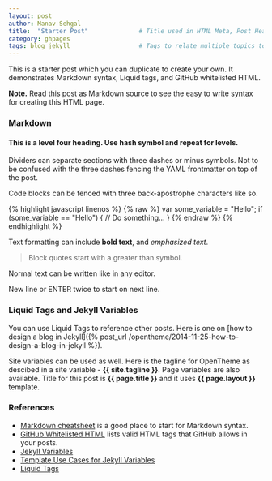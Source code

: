 ```yaml
---
layout: post
author: Manav Sehgal
title:  "Starter Post"              # Title used in HTML Meta, Post Header, Recent Posts list
category: ghpages
tags: blog jekyll                   # Tags to relate multiple topics to a post
---
```


This is a starter post which you can duplicate to create your own. It demonstrates Markdown syntax, Liquid tags, and GitHub whitelisted HTML.

**Note.** Read this post as Markdown source to see the easy to 
write [syntax](https://raw.githubusercontent.com/open-start/opentheme/master/_posts/blog/2014-12-16-starter-post.md) 
for creating this HTML page.

### Markdown

#### This is a level four heading. Use hash symbol and repeat for levels.

Dividers can separate sections with three dashes or minus symbols. Not to be confused with the three dashes fencing the YAML frontmatter on top of the post.

Code blocks can be fenced with three back-apostrophe characters like so.

{% highlight javascript linenos %}
{% raw  %}
  var some_variable = "Hello";
  if (some_variable == "Hello") {
    // Do something...
  }
{% endraw  %}
{% endhighlight %}


Text formatting can include **bold text**, and *emphasized text*.

> Block quotes start with a greater than symbol.

Normal text can be written like in any editor.

New line or ENTER twice to start on next line.


### Liquid Tags and Jekyll Variables

You can use Liquid Tags to reference other posts. Here is one on [how to design a blog in Jekyll]({% post_url /opentheme/2014-11-25-how-to-design-a-blog-in-jekyll %}).

Site variables can be used as well. Here is the tagline for OpenTheme as descibed in a site variable - **{{ site.tagline }}**.
Page variables are also available. Title for this post is **{{ page.title }}** and it uses **{{ page.layout }}** template.

### References

- [Markdown cheatsheet](https://github.com/adam-p/markdown-here/wiki/Markdown-Cheatsheet) is a good place to start for Markdown syntax.
- [GitHub Whitelisted HTML](https://github.com/github/markup#html-sanitization) lists valid HTML tags that GitHub allows in your posts.
- [Jekyll Variables](http://jekyllrb.com/docs/variables/)
- [Template Use Cases for Jekyll Variables](http://jekyllrb.com/docs/templates/)
- [Liquid Tags](https://github.com/Shopify/liquid/wiki/Liquid-for-Designers)

